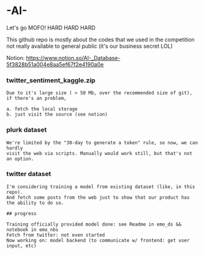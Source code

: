 # -AI-
Let's go MOFO! HARD HARD HARD

This github repo is mostly about the codes that we used in the competition
not really available to general public (it's our business secret LOL)


Notion: https://www.notion.so/AI-_Database-5f3828b51a004e8aa5ef67f2e4190a0e


### twitter_sentiment_kaggle.zip

    Due to it's large size ( > 50 Mb, over the recommended size of git), if there's an problem, 

    a. fetch the local storage
    b. just visit the source (see notion)


### plurk dataset

    We're limited by the "30-day to generate a token" rule, so now, we can hardly  
    visit the web via scripts. Manually would work still, but that's not an option.


### twitter dataset

    I'm considering training a model from existing dataset (like, in this repo).
    And fetch some posts from the web just to show that our product has the ability to do so.

    ## progress

    Training officially provided model done: see Readme in emo_ds && notebook in emo_nbs
    Fetch from twitter: not even started
    Now working on: model backend (to communicate w/ frontend: get user input, etc)



